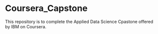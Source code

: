 # Coursera_Capstone
This repository is to complete the Applied Data Science Cpastone offered by IBM on Coursera.
